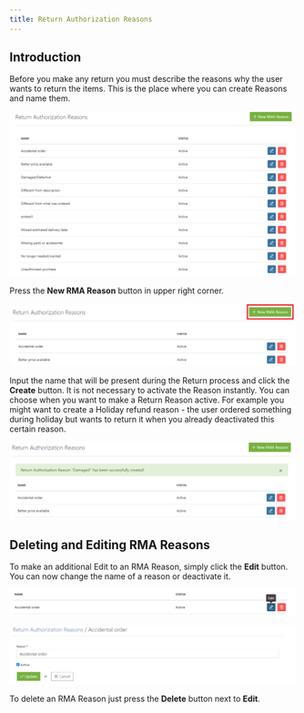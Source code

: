 ```yaml
---
title: Return Authorization Reasons
---
```


## Introduction

Before you make any return you must describe the reasons why the user wants to return the items. This is the place where you can create Reasons and name them.

![Return Autho Reasons](../../../images/user/config/return_autho_reasons.jpg)

Press the **New RMA Reason** button in upper right corner.

![New RMA Reason](../../../images/user/config/new_rma_reason.jpg)

Input the name that will be present during the Return process and click the **Create** button. It is not necessary to activate the Reason instantly. You can choose when you want to make a Return Reason active. For example you might want to create a Holiday refund reason - the user ordered something during holiday but wants to return it when you already deactivated this certain reason.

![New RMA Reason created](../../../images/user/config/new_rma_reason_created.jpg)

## Deleting and Editing RMA Reasons

To make an additional Edit to an RMA Reason, simply click the **Edit** button. You can now change the name of a reason or deactivate it.

![RMA Reason Edit icon](../../../images/user/config/rma_reason_edit_icon.jpg)

![RMA Reason Edit Inside](../../../images/user/config/rma_reason_edit_inside.jpg)

To delete an RMA Reason just press the **Delete** button next to **Edit**.
